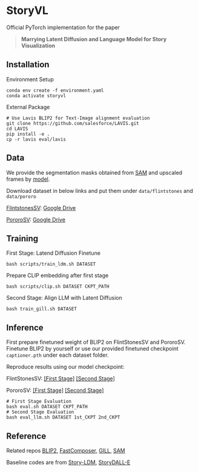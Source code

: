 # StoryVL

Official PyTorch implementation for the paper

> **Marrying Latent Diffusion and Language Model for Story Visualization**

## Installation

Environment Setup

```
conda env create -f environment.yaml
conda activate storyvl
```

External Package

```
# Use Lavis BLIP2 for Text-Image alignment evaluation
git clone https://github.com/salesforce/LAVIS.git
cd LAVIS
pip install -e .
cp -r lavis eval/lavis
```

## Data

We provide the segmentation masks obtained from [SAM](https://github.com/facebookresearch/segment-anything) and upscaled frames by [model](nitro/txt2img-f8-large).

Download dataset in below links and put them under `data/flintstones` and `data/pororo`

[FlintstonesSV](https://arxiv.org/pdf/1804.03608.pdf): [Google Drive]()

[PororoSV](https://openaccess.thecvf.com/content_CVPR_2019/papers/Li_StoryGAN_A_Sequential_Conditional_GAN_for_Story_Visualization_CVPR_2019_paper.pdf): [Google Drive]()

## Training

First Stage: Latend Diffusion Finetune

```
bash scripts/train_ldm.sh DATASET
```

Prepare CLIP embedding after first stage

```
bash scripts/clip.sh DATASET CKPT_PATH
```

Second Stage: Align LLM with Latent Diffusion

```
bash train_gill.sh DATASET
```

## Inference

First prepare finetuned weight of BLIP2 on FlintStonesSV and PororoSV. Finetune BLIP2 by yourself or use our provided finetuned checkpoint `captioner.pth` under each dataset folder.

Reproduce results using our model checkpoint:

FlintStonesSV: [[First Stage]]() [[Second Stage]]()

PororoSV: [[First Stage]]() [[Second Stage]]()

```
# First Stage Evaluation
bash eval.sh DATASET CKPT_PATH
# Second Stage Evaluation
bash eval_llm.sh DATASET 1st_CKPT 2nd_CKPT
```

## Reference

Related repos [BLIP2](https://github.com/salesforce/LAVIS), [FastComposer](https://github.com/mit-han-lab/fastcomposer), [GILL](https://github.com/kohjingyu/gill), [SAM](https://github.com/facebookresearch/segment-anything)

Baseline codes are from [Story-LDM](https://github.com/ubc-vision/Make-A-Story), [StoryDALL-E](https://github.com/adymaharana/storydalle)
